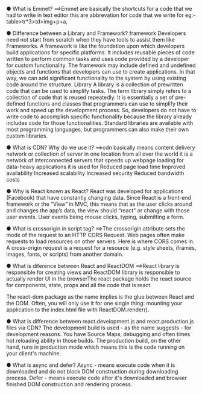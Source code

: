 ● What is Emmet?
==>Emmet are basically the shortcuts for a code that we had to write in text editor this are abbrevation for code 
   that we write for eg:-table>tr*3>td>img+p+a,



● Difference between a Library and Framework?
framework
Developers need not start from scratch when they have tools to assist them like Frameworks. A framework is like the foundation upon which developers build applications for specific platforms. It includes reusable pieces of code written to perform common tasks and uses code provided by a developer for custom functionality. The framework may include defined and undefined objects and functions that developers can use to create applications. In that way, we can add significant functionality to the system by using existing code around the structure. 
Library
A library is a collection of prewritten code that can be used to simplify tasks. The term library simply refers to a collection of code that is reused repeatedly. It is essentially a set of pre-defined functions and classes that programmers can use to simplify their work and speed up the development process. So, developers do not have to write code to accomplish specific functionality because the library already includes code for those functionalities. Standard libraries are available with most programming languages, but programmers can also make their own custom libraries.



● What is CDN? Why do we use it?
==>cdn basically means content delivery network or collection of server in one location from all over the world it is a network of interconnected servers that speeds up webpage loading for data-heavy applications it is used for Reduced page load time Improved availability Increased scalability Increased security Reduced bandwidth costs

● Why is React known as React?
React was developed for applications (Facebook) that have constantly changing data. Since React is a front-end framework or the “View” in MVC, this means that as the user clicks around and changes the app’s data, the view should “react” or change with those user events. User events being mouse clicks, typing, submitting a form.

● What is crossorigin in script tag?
  ==>The crossorigin attribute sets the mode of the request to an HTTP CORS Request. Web pages often make requests to load resources on other servers. Here is where CORS comes in. A cross-origin request is a request for a resource (e.g. style sheets, iframes, images, fonts, or scripts) from another domain. 

  ● What is diference between React and ReactDOM
  ==>React library is responsible for creating views and ReactDOM library is responsible to actually render UI in the browserThe react package holds the react source for components, state, props and all the code that is react.

The react-dom package as the name implies is the glue between React and the DOM. Often, you will only use it for one single thing: mounting your application to the index.html file with ReactDOM.render().

● What is difference between react.development.js and react.production.js files via CDN?
The development build is used - as the name suggests - for development reasons. You have Source Maps, debugging and often times hot reloading ability in those builds. The production build, on the other hand, runs in production mode which means this is the code running on your client's machine.


● What is async and defer?
Async - means execute code when it is downloaded and do not block DOM construction during downloading process. Defer - means execute code after it's downloaded and browser finished DOM construction and rendering process.